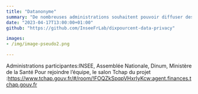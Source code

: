 ```yaml
---
title: "Datanonyme"
summary: "De nombreuses administrations souhaitent pouvoir diffuser des données à un niveau fin tout en garantissant la confidentialité des données difusées, notamment dans les cas où le secret statistique s’applique. Différentes familles de méthodes (anonymisation, données synthétiques, confidentialité différentielle) ont été développées à cette fin. L’objectif de ce projet est de faire un état des lieux de l’existant, à la fois dans l’administration et dans le monde académique, afin de dégager des briques techniques qui pourraient être mutualisées entre les différents cas d’usage rencontrés dans l’administration. Cela permettra de favoriser la réutilisation de données à des fins statistiques tout en limitant les risques d’atteinte à la confidentialité et donc de renforcer la confiance du public envers les institutions publiques"
date: "2023-04-17T13:00:00+01:00"
github: "https://github.com/InseeFrLab/dixpourcent-data-privacy"

images:
- /img/image-pseudo2.png

---
```

Administrations participantes:INSEE, Assemblée Nationale, Dinum, Ministère de la Santé
Pour rejoindre l’équipe, le salon Tchap du projet :https://www.tchap.gouv.fr/#/room/!FOQZkSpqpVHxrIyKcw:agent.finances.tchap.gouv.fr
